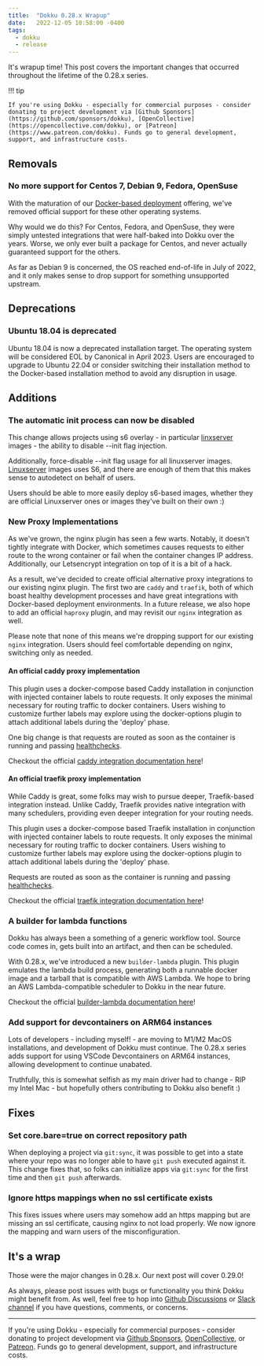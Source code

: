 ```yaml
---
title:  "Dokku 0.28.x Wrapup"
date:   2022-12-05 10:58:00 -0400
tags:
  - dokku
  - release
---
```


It's wrapup time! This post covers the important changes that occurred throughout the lifetime of the 0.28.x series.

!!! tip

    If you're using Dokku - especially for commercial purposes - consider donating to project development via [Github Sponsors](https://github.com/sponsors/dokku), [OpenCollective](https://opencollective.com/dokku), or [Patreon](https://www.patreon.com/dokku). Funds go to general development, support, and infrastructure costs.

## Removals

### No more support for Centos 7, Debian 9, Fedora, OpenSuse

With the maturation of our [Docker-based deployment](https://dokku.com/docs/getting-started/install/docker/) offering, we've removed official support for these other operating systems.

Why would we do this? For Centos, Fedora, and OpenSuse, they were simply untested integrations that were half-baked into Dokku over the years. Worse, we only ever built a package for Centos, and never actually guaranteed support for the others.

As far as Debian 9 is concerned, the OS reached end-of-life in July of 2022, and it only makes sense to drop support for something unsupported upstream.

## Deprecations

### Ubuntu 18.04 is deprecated

Ubuntu 18.04 is now a deprecated installation target. The operating system will be considered EOL by Canonical in April 2023. Users are encouraged to upgrade to Ubuntu 22.04 or consider switching their installation method to the Docker-based installation method to avoid any disruption in usage.

## Additions

### The automatic init process can now be disabled

This change allows projects using s6 overlay - in particular [linxserver](https://linuxserver.io/) images - the ability to disable --init flag injection. 

Additionally, force-disable --init flag usage for all linuxserver images. [Linuxserver](https://linuxserver.io/) images uses S6, and there are enough of them that this makes sense to autodetect on behalf of users.

Users should be able to more easily deploy s6-based images, whether they are official Linuxserver ones or images they've built on their own :)

### New Proxy Implementations

As we've grown, the nginx plugin has seen a few warts. Notably, it doesn't tightly integrate with Docker, which sometimes causes requests to either route to the wrong container or fail when the container changes IP address. Additionally, our Letsencrypt integration on top of it is a bit of a hack.

As a result, we've decided to create official alternative proxy integrations to our existing nginx plugin. The first two are `caddy` and `traefik`, both of which boast healthy development processes and have great integrations with Docker-based deployment environments. In a future release, we also hope to add an official `haproxy` plugin, and may revisit our `nginx` integration as well.

Please note that none of this means we're dropping support for our existing `nginx` integration. Users should feel comfortable depending on nginx, switching only as needed.

#### An official caddy proxy implementation

This plugin uses a docker-compose based Caddy installation in conjunction with injected container labels to route requests. It only exposes the minimal necessary for routing traffic to docker containers. Users wishing to customize further labels may explore using the docker-options plugin to attach additional labels during the 'deploy' phase.

One big change is that requests are routed as soon as the container is running and passing [healthchecks](https://caddyserver.com/docs/caddyfile/directives/reverse_proxy#active-health-checks).

Checkout the official [caddy integration documentation here](https://dokku.com/docs/networking/proxies/caddy/)!

#### An official traefik proxy implementation

While Caddy is great, some folks may wish to pursue deeper, Traefik-based integration instead. Unlike Caddy, Traefik provides native integration with many schedulers, providing even deeper integration for your routing needs.

This plugin uses a docker-compose based Traefik installation in conjunction with injected container labels to route requests. It only exposes the minimal necessary for routing traffic to docker containers. Users wishing to customize further labels may explore using the docker-options plugin to attach additional labels during the 'deploy' phase.

Requests are routed as soon as the container is running and passing [healthchecks](https://doc.traefik.io/traefik/routing/services/#health-check).

Checkout the official [traefik integration documentation here](https://dokku.com/docs/networking/proxies/traefik/)!

### A builder for lambda functions

Dokku has always been a something of a generic workflow tool. Source code comes in, gets built into an artifact, and then can be scheduled.

With 0.28.x, we've introduced a new `builder-lambda` plugin. This plugin emulates the lambda build process, generating both a runnable docker image and a tarball that is compatible with AWS Lambda. We hope to bring an AWS Lambda-compatible scheduler to Dokku in the near future.

Checkout the official [builder-lambda documentation here](https://dokku.com/docs/deployment/builders/lambda/)!

### Add support for devcontainers on ARM64 instances

Lots of developers - including myself! - are moving to M1/M2 MacOS installations, and development of Dokku must continue. The 0.28.x series adds support for using VSCode Devcontainers on ARM64 instances, allowing development to continue unabated.

Truthfully, this is somewhat selfish as my main driver had to change - RIP my Intel Mac - but hopefully others contributing to Dokku also benefit :)

## Fixes

### Set core.bare=true on correct repository path

When deploying a project via `git:sync`, it was possible to get into a state where your repo was no longer able to have `git push` executed against it. This change fixes that, so folks can initialize apps via `git:sync` for the first time and then `git push` afterwards.

### Ignore https mappings when no ssl certificate exists

This fixes issues where users may somehow add an https mapping but are missing an ssl certificate, causing nginx to not load properly. We now ignore the mapping and warn users of the misconfiguration.

## It's a wrap

Those were the major changes in 0.28.x. Our next post will cover 0.29.0!

As always, please post issues with bugs or functionality you think Dokku might benefit from. As well, feel free to hop into [Github Discussions](https://github.com/dokku/dokku/discussions) or [Slack channel](https://slack.dokku.com/) if you have questions, comments, or concerns.

---

If you're using Dokku - especially for commercial purposes - consider donating to project development via [Github Sponsors](https://github.com/sponsors/dokku), [OpenCollective](https://opencollective.com/dokku), or [Patreon](https://www.patreon.com/dokku). Funds go to general development, support, and infrastructure costs.

